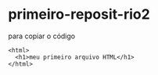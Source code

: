 # primeiro-reposit-rio2

para copiar o código 
```
<html>
  <h1>meu primeiro arquivo HTML</h1>
</html>
